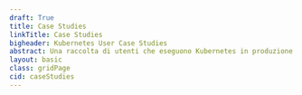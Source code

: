 ```yaml
---
draft: True
title: Case Studies
linkTitle: Case Studies
bigheader: Kubernetes User Case Studies
abstract: Una raccolta di utenti che eseguono Kubernetes in produzione.
layout: basic
class: gridPage
cid: caseStudies
---
```

